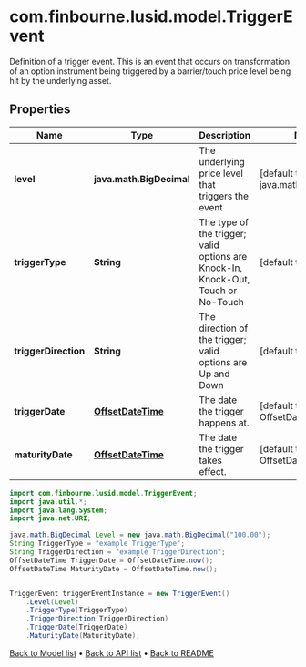# com.finbourne.lusid.model.TriggerEvent
Definition of a trigger event.  This is an event that occurs on transformation of an option instrument being  triggered by a barrier/touch price level being hit by the underlying asset.

## Properties

Name | Type | Description | Notes
------------ | ------------- | ------------- | -------------
**level** | **java.math.BigDecimal** | The underlying price level that triggers the event | [default to java.math.BigDecimal]
**triggerType** | **String** | The type of the trigger; valid options are Knock-In, Knock-Out, Touch or No-Touch | [default to String]
**triggerDirection** | **String** | The direction of the trigger; valid options are Up and Down | [default to String]
**triggerDate** | [**OffsetDateTime**](OffsetDateTime.md) | The date the trigger happens at. | [default to OffsetDateTime]
**maturityDate** | [**OffsetDateTime**](OffsetDateTime.md) | The date the trigger takes effect. | [default to OffsetDateTime]

```java
import com.finbourne.lusid.model.TriggerEvent;
import java.util.*;
import java.lang.System;
import java.net.URI;

java.math.BigDecimal Level = new java.math.BigDecimal("100.00");
String TriggerType = "example TriggerType";
String TriggerDirection = "example TriggerDirection";
OffsetDateTime TriggerDate = OffsetDateTime.now();
OffsetDateTime MaturityDate = OffsetDateTime.now();


TriggerEvent triggerEventInstance = new TriggerEvent()
    .Level(Level)
    .TriggerType(TriggerType)
    .TriggerDirection(TriggerDirection)
    .TriggerDate(TriggerDate)
    .MaturityDate(MaturityDate);
```


[Back to Model list](../README.md#documentation-for-models) &#8226; [Back to API list](../README.md#documentation-for-api-endpoints) &#8226; [Back to README](../README.md)
